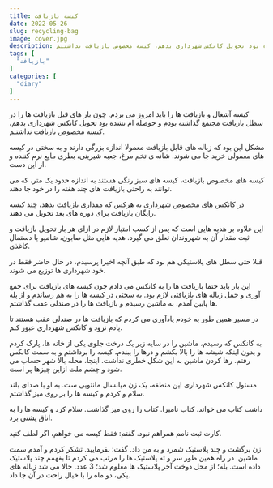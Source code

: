 ```yaml
---
title: کیسه بازیافت
date: 2022-05-26
slug: recycling-bag
image: cover.jpg
description: کیسه آشغال و بازیافت ها را باید امروز می بردم. چون بار های قبل بازیافت ها را در سطل بازیافت مجتمع گذاشته بودم و حوصله ام نشده بود تحویل کانکس شهرداری بدهم، کیسه مخصوص بازیافت نداشتیم.
tags: [
  "بازیافت"
]
categories: [
  "diary"
]
---
```


کیسه آشغال و بازیافت ها را باید امروز می بردم. چون بار های قبل بازیافت ها را در سطل بازیافت مجتمع گذاشته بودم و حوصله ام نشده بود تحویل کانکس شهرداری بدهم، کیسه مخصوص بازیافت نداشتیم.

مشکل این بود که زباله های قابل بازیافت معمولا اندازه بزرگی دارند و به سختی در کیسه های معمولی خرید جا می شوند. شانه ی تخم مرغ، جعبه شیرینی، بطری مایع نرم کننده و از این دست.

کیسه های مخصوص بازیافت، کیسه های سبز رنگی هستند به اندازه حدود یک متر، که می توانند به راحتی بازیافت های چند هفته را در خود جا دهند.

در کانکس های مخصوص شهرداری به هرکس که مقداری بازیافت بدهد، چند کیسه رایگان بازیافت برای دوره های بعد تحویل می دهند.

این علاوه بر هدیه هایی است که پس از کسب امتیاز لازم در ازای هر بار تحویل بازیافت و ثبت مقدار آن به شهروندان تعلق می گیرد. هدیه هایی مثل صابون، شامپو یا دستمال کاغذی.

قبلا حتی سطل های پلاستیکی هم بود که طبق آنچه اخیرا پرسیدم، در حال حاضر فقط در خود شهرداری ها توزیع می شوند.

این بار باید حتما بازیافت ها را به کانکس می دادم چون کیسه های بازیافت برای جمع آوری و حمل زباله های بازیافتی لازم بود. به سختی در کیسه ها را به هم رساندم و از پله ها پایین آمدم. به ماشین رسیدم و بازیافت ها را در صندلی عقب گذاشتم.

در مسیر همین طور به خودم یادآوری می کردم که بازیافت ها در صندلی عقب هستند تا یادم نرود و کانکس شهرداری عبور کنم.

به کانکس که رسیدم، ماشین را در سایه زیر یک درخت جلوی یکی از خانه ها، پارک کردم و بدون اینکه شیشه ها را بالا بکشم و درها را ببندم، کیسه را برداشتم و به سمت کانکس رفتم. رها کردن ماشین به این شکل خطری نداشت. اینجا، محله بالا شهر حساب می شود و چشم ملت ازاین چیزها پر است.

مسئول کانکس شهرداری این منطقه، یک زن میانسال مانتویی ست. به او با صدای بلند سلام و کردم و کیسه ها را بر روی میز گذاشتم.

 داشت کتاب می خواند. کتاب نامیرا. کتاب را روی میز گذاشت. سلام کرد و کیسه ها را به اتاق پشتی برد.

 کارت ثبت نامم همراهم نبود. گفتم: فقط کیسه می خواهم، اگر لطف کنید.

زن برگشت و چند پلاستیک شمرد و به من داد. گفت: بفرمایید. تشکر کردم و آمدم سمت ماشین. در راه همین طور سر و ته پلاستیک ها را مرتب می کردم تا بفهمم چند پلاستیک داده است. بله؛ از محل دوخت آخر پلاستیک ها معلوم شد؛ 3 عدد. حالا می شد زباله های یکی، دو ماه را با خیال راحت در آن جا داد.
